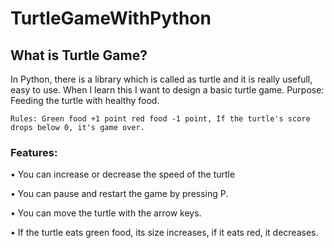 # TurtleGameWithPython

## What is Turtle Game?
In Python, there is a library which is called as turtle and it is really usefull, easy to use. When I learn this I want to design a basic turtle game.
	Purpose:  Feeding the turtle with healthy food.

	Rules: Green food +1 point red food -1 point, If the turtle's score drops below 0, it's game over.

### Features:
• You can increase or decrease the speed of the turtle

• You can pause and restart the game by pressing P.

• You can move the turtle with the arrow keys.

• If the turtle eats green food, its size increases, if it eats red, it decreases.
